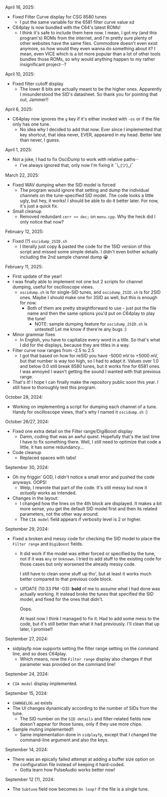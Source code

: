 April 16, 2025:
- Fixed Filter Curve display for CSG 8580 tunes
  - I put the same variable for the 6581 filter curve value xd
- C64play is now bundled with the C64's latest ROMs!
  - I think it's safe to include them here now. I mean, I got
    my (and this program's) ROMs from the internet, and I'm
	pretty sure plenty of other websites have the same files.
	Commodore doesn't even exist anymore, so how would they
	even wanna do something about it?
	I mean, even VICE which is a lot more popular than a lot
	of other tools bundles those ROMs, so why would anything
	happen to my rather insignificant project···?

April 10, 2025:
- Fixed filter cutoff display
  - The lower 8 bits are actually meant to be the higher ones.
    Apparently I misunderstood the SID's datasheet.
	So thank you for pointing that out, Jammer!!

April 6, 2025:
- C64play now ignores the `g` key if it's either invoked with
  `-os` or if the file only has one tune.
  - No idea why I decided to add that now. Ever since I
    implemented that key shortcut, that idea never, EVER,
	appeared in my head. Better late than never, I guess.

April 1, 2025:
- Not a joke, I had to fix OsciDump to work with relative
  paths···
  - I've always ignored that, only now I'm fixing it ¯\\\_(ツ)_/¯

March 22, 2025:
- Fixed WAV dumping when the SID model is forced
  - The program would ignore that setting and dump the
    individual channels on the tune-specified SID model.
	The code looks a little ugly, but hey, it works! I should
	be able to do it better later. For now, it's just a quick
	fix.
- Small cleanup
  - Removed redundant `cerr << dec;` on `menu.cpp`. Why the
    heck did I only notice that now?

February 12, 2025:
- Fixed (?) `oscidump_2SID.sh`
  - I literally just copy & pasted the code for the 1SID
    version of this script and missed some simple details.
	I didn't even bother actually including the 2nd sample
	channel dump :sob:

February 11, 2025:
- First update of the year!
- I was finally able to implement not one but 2 scripts for
  channel dumping, useful for oscilloscope views.
  - `oscidump.sh` is for single-SID tunes, and
    `oscidump_2SID.sh` is for 2SID ones. Maybe I should make
	one for 3SID as well, but this is enough for now.
	- Both of them are pretty straightforward to use - just put
	  the file name and then the same options you'd put on
	  C64play to play the tune!
	  - NOTE: sample dumping feature for `oscidump_2SID.sh` is
		untested! Let me know if there're any bugs :)
- Minor grammar fixes
  - In English, you have to capitalize every word in a title.
    So that's what I did for the displays, because they are
	titles in a way.
- Filter curve now ranges from -2.5 to 2.5
  - I got that based on how for reSID you have -5000 mV to
    +5000 mV, but that number is way too high, so I had to
	adapt it.
	Values over 1.0 and below 0.0 still break 8580 tunes, but
	it works fine for 6581 ones. I was annoyed I wasn't getting
	the sound I wanted with that previous range.
- That's it! I hope I can finally make the repository public
  soon this year. I still have to thoroughly test this program.

October 28, 2024:
- Working on implementing a script for dumping each channel of
  a tune. Handy for oscilloscope views, that's why I named it
  `oscidump.sh` :)

October 26/27, 2024:
- Fixed one extra detail on the Filter range/DigiBoost display
  - Damn, coding that was an awful quest. Hopefully that's the
    last time I have to fix something there. Well, I still need
    to optimize that code a little, it has some redundancy...
- Code cleanup
  - Replaced spaces with tabs!

September 30, 2024:
- Oh my friggin' GOD, I didn't notice a small error and pushed
  the code anyways. OOPS!
  - Welp, I rewrote that part of the code. It's still messy but
    now it *actually* works as intended.
- Changes in the layout:
  - I changed how the lines on the 4th block are displayed. It
    makes a bit more sense, you get the default SID model first
	and then its related parameters, not the other way around.
  - The `CIA model` field appears if verbosity level is 2 or
    higher.

September 29, 2024:
- Fixed a broken and messy code for checking the SID model to
  place the `Filter range` and `DigiBoost` fields.
  - It did work if the model was either forced or specified by
    the tune, not if it was `Any` or `Unknown`. I tried to add
	stuff to the existing code for those cases but only worsened
	the already messy code.

	I still have to clean some stuff up tho', but at least it
	works much better compared to that previous code block.
  - UPDATE (10:33 PM -03): **bold** of me to assume what I had
    done was actually working. It instead broke the tunes that
	specified the SID model, and fixed for the ones that didn't.

	Oops.

	At least now I think I managed to fix it. Had to add some
	mess to the code, but it's still better than what it had
	previously. I'll clean that up later, I promise!!

September 27, 2024:
- sidplayfp now supports setting the filter range setting on the
  command line, and so does C64play.
  - Which means, now the `Filter range` display also changes if
    that parameter was provided on the command line!

September 24, 2024:
- `CIA model` display implemented.

September 15, 2024:
- `CHANGELOG.md` exists
- The UI changes dynamically according to the number of SIDs from
  the tune.
  - The SID number on the `SID details` and filter-related fields
    now doesn't appear for those tunes, only if they use more chips.
- Sample muting implemented!!
  - Same implementation done in `sidplayfp`, except that I changed
    the command-line argument and also the keys.

September 14, 2024:
- There was an epically failed attempt at adding a buffer size option
  on the configuration file instead of keeping it hard-coded.
  - Gotta learn how PulseAudio works better now!

September 12 (?), 2024:
- The `Subtune` field now becomes `On loop?` if the file is a single
  tune.
